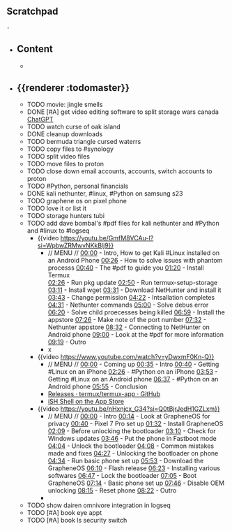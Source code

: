 ## Scratchpad
	-
- ## Content
	-
- ## {{renderer :todomaster}}
	- TODO movie: jingle smells
	- DONE [#A]  get video editing software to split storage wars canada [ChatGPT](https://chat.openai.com/share/f0a5a407-997e-45fb-acd2-dcd3bd289ff0)
	- TODO watch curse of oak island
	- DONE cleanup downloads
	- TODO  bermuda triangle cursed waterrs
	- TODO copy files to #synology
	- TODO split video files
	- TODO move files to proton
	- TODO close down email accounts, accounts, switch accounts to proton
	- TODO #Python, personal financials
	- DONE kali nethunter, #linux, #Python on samsung s23
	- TODO graphene os on pixel phone
	- TODO  love it or list it
	- TODO storage hunters tubi
	- TODO add dave bombal's #pdf files for kali nethunter and #Python and #linux to #logseq
		- {{video https://youtu.be/GmfM8VCAu-I?si=WpbwZRMwvNKkBlj9}}
			- // MENU //
			  [00:00](https://www.youtube.com/watch?v=GmfM8VCAu-I&t=0s) - Intro, How to get Kali #Linux installed on an Android Phone
			  [00:26](https://www.youtube.com/watch?v=GmfM8VCAu-I&t=26s) - How to solve issues with phantom processs
			  [00:40](https://www.youtube.com/watch?v=GmfM8VCAu-I&t=40s) - The #pdf to guide you 
			  [01:20](https://www.youtube.com/watch?v=GmfM8VCAu-I&t=80s) - Install Termux  
			  [02:26](https://www.youtube.com/watch?v=GmfM8VCAu-I&t=146s) - Run pkg update
			  [02:50](https://www.youtube.com/watch?v=GmfM8VCAu-I&t=170s) - Run termux-setup-storage
			  [03:11](https://www.youtube.com/watch?v=GmfM8VCAu-I&t=191s) - Install wget
			  [03:31](https://www.youtube.com/watch?v=GmfM8VCAu-I&t=211s) - Download NetHunter and install it
			  [03:43](https://www.youtube.com/watch?v=GmfM8VCAu-I&t=223s) - Change permission
			  [04:22](https://www.youtube.com/watch?v=GmfM8VCAu-I&t=262s) - Intsallation completes
			  [04:31](https://www.youtube.com/watch?v=GmfM8VCAu-I&t=271s) - Nethunter commands
			  [05:00](https://www.youtube.com/watch?v=GmfM8VCAu-I&t=300s) - Solve debus error
			  [06:20](https://www.youtube.com/watch?v=GmfM8VCAu-I&t=380s) - Solve child proecesses being killed
			  [06:59](https://www.youtube.com/watch?v=GmfM8VCAu-I&t=419s) - Install the appstore 
			  [07:26](https://www.youtube.com/watch?v=GmfM8VCAu-I&t=446s) - Make note of the port number
			  [07:32](https://www.youtube.com/watch?v=GmfM8VCAu-I&t=452s) - Nethunter appstore
			  [08:32](https://www.youtube.com/watch?v=GmfM8VCAu-I&t=512s) - Connecting to NetHunter on Android phone
			  [09:00](https://www.youtube.com/watch?v=GmfM8VCAu-I&t=540s) - Look at the #pdf for more information
			  [09:19](https://www.youtube.com/watch?v=GmfM8VCAu-I&t=559s) - Outro
			- x
		- {{video https://www.youtube.com/watch?v=yDwxmF0Kn-Q}}
			- // MENU //
			  [00:00](https://www.youtube.com/watch?v=yDwxmF0Kn-Q&t=0s) - Coming up
			  [00:35](https://www.youtube.com/watch?v=yDwxmF0Kn-Q&t=35s) - Intro
			  [00:40](https://www.youtube.com/watch?v=yDwxmF0Kn-Q&t=40s) - Getting #Linux on an iPhone
			  [02:26](https://www.youtube.com/watch?v=yDwxmF0Kn-Q&t=146s) - #Python on an iPhone
			  [03:53](https://www.youtube.com/watch?v=yDwxmF0Kn-Q&t=233s) - Getting #Linux on an Android phone
			  [06:37](https://www.youtube.com/watch?v=yDwxmF0Kn-Q&t=397s) - #Python on an Android phone
			  [05:55](https://www.youtube.com/watch?v=yDwxmF0Kn-Q&t=355s) - Conclusion
			- [Releases · termux/termux-app · GitHub](https://github.com/termux/termux-app/releases)
			- [‎iSH Shell on the App Store](https://apps.apple.com/us/app/ish-shell/id1436902243)
		- {{video https://youtu.be/nHxnjcx_G34?si=Q0tBjrJedH1GZLxm}}
			- // MENU //
			  [00:00](https://www.youtube.com/watch?v=nHxnjcx_G34&t=0s) - Intro 
			  [00:14](https://www.youtube.com/watch?v=nHxnjcx_G34&t=14s) - Look at GrapheneOS for privacy
			  [00:40](https://www.youtube.com/watch?v=nHxnjcx_G34&t=40s) - Pixel 7 Pro set up 
			  [01:32](https://www.youtube.com/watch?v=nHxnjcx_G34&t=92s) - Install GrapheneOS 
			  [02:09](https://www.youtube.com/watch?v=nHxnjcx_G34&t=129s) - Before unlocking the bootloader
			  [03:10](https://www.youtube.com/watch?v=nHxnjcx_G34&t=190s) - Check for Windows updates
			  [03:46](https://www.youtube.com/watch?v=nHxnjcx_G34&t=226s) - Put the phone in Fastboot mode 
			  [04:04](https://www.youtube.com/watch?v=nHxnjcx_G34&t=244s) - Unlock the bootloader
			  [04:08](https://www.youtube.com/watch?v=nHxnjcx_G34&t=248s) - Common mistakes made and fixes
			  [04:27](https://www.youtube.com/watch?v=nHxnjcx_G34&t=267s) - Unlocking the bootloader on phone
			  [04:34](https://www.youtube.com/watch?v=nHxnjcx_G34&t=274s) - Run basic phone set up 
			  [05:53](https://www.youtube.com/watch?v=nHxnjcx_G34&t=353s) - Download the GrapheneOS
			  [06:10](https://www.youtube.com/watch?v=nHxnjcx_G34&t=370s) - Flash release
			  [06:23](https://www.youtube.com/watch?v=nHxnjcx_G34&t=383s) - Installing various softwares
			  [06:47](https://www.youtube.com/watch?v=nHxnjcx_G34&t=407s) - Lock the bootloader
			  [07:05](https://www.youtube.com/watch?v=nHxnjcx_G34&t=425s) - Boot GrapheneOS
			  [07:14](https://www.youtube.com/watch?v=nHxnjcx_G34&t=434s) - Basic phone set up
			  [07:46](https://www.youtube.com/watch?v=nHxnjcx_G34&t=466s) - Disable OEM unlocking
			  [08:15](https://www.youtube.com/watch?v=nHxnjcx_G34&t=495s) - Reset phone
			  [08:22](https://www.youtube.com/watch?v=nHxnjcx_G34&t=502s) - Outro
			-
	- TODO show dairen omnivore integration in logseq
	- TODO [#A] book eye appt
	- TODO  [#A] book ls security switch